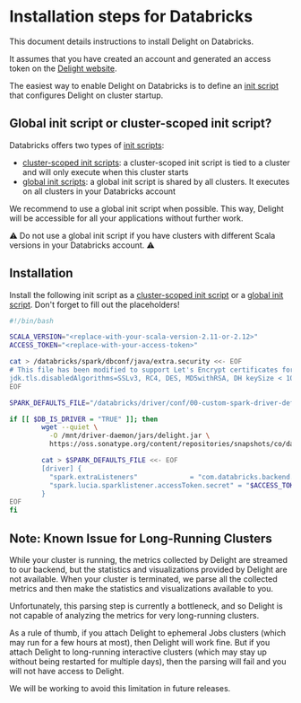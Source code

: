 # Installation steps for Databricks

This document details instructions to install Delight on Databricks.

It assumes that you have created an account and generated an access token on the [Delight website](https://www.datamechanics.co/delight).

The easiest way to enable Delight on Databricks is to define an [init script](https://docs.databricks.com/clusters/init-scripts.html) that configures Delight on cluster startup.

## Global init script or cluster-scoped init script?

Databricks offers two types of [init scripts](https://docs.databricks.com/clusters/init-scripts.html):

- [cluster-scoped init scripts](https://docs.databricks.com/clusters/init-scripts.html#cluster-scoped-init-scripts): a cluster-scoped init script is tied to a cluster and will only execute when this cluster starts
- [global init scripts](https://docs.databricks.com/clusters/init-scripts.html#global-init-scripts-new): a global init script is shared by all clusters. It executes on all clusters in your Databricks account

We recommend to use a global init script when possible. This way, Delight will be accessible for all your applications without further work.

⚠ Do not use a global init script if you have clusters with different Scala versions in your Databricks account. ⚠️

## Installation

Install the following init script as a [cluster-scoped init script](https://docs.databricks.com/clusters/init-scripts.html#cluster-scoped-init-scripts) or a [global init script](https://docs.databricks.com/clusters/init-scripts.html#global-init-scripts-new). Don't forget to fill out the placeholders!

```bash
#!/bin/bash

SCALA_VERSION="<replace-with-your-scala-version-2.11-or-2.12>"
ACCESS_TOKEN="<replace-with-your-access-token>"

cat > /databricks/spark/dbconf/java/extra.security <<- EOF
# This file has been modified to support Let's Encrypt certificates for the use of Delight (GCM not disabled)
jdk.tls.disabledAlgorithms=SSLv3, RC4, DES, MD5withRSA, DH keySize < 1024, EC keySize < 224, 3DES_EDE_CBC, anon, NULL
EOF

SPARK_DEFAULTS_FILE="/databricks/driver/conf/00-custom-spark-driver-defaults.conf"

if [[ $DB_IS_DRIVER = "TRUE" ]]; then
        wget --quiet \
          -O /mnt/driver-daemon/jars/delight.jar \
          https://oss.sonatype.org/content/repositories/snapshots/co/datamechanics/sparklistener_$SCALA_VERSION/latest-SNAPSHOT/sparklistener_$SCALA_VERSION-latest-SNAPSHOT.jar

        cat > $SPARK_DEFAULTS_FILE <<- EOF
        [driver] {
          "spark.extraListeners"             = "com.databricks.backend.daemon.driver.DBCEventLoggingListener,io.montara.lucia.sparklistener.LuciaSparkListener"
          "spark.lucia.sparklistener.accessToken.secret" = "$ACCESS_TOKEN"
        }
EOF
fi
```

## Note: Known Issue for Long-Running Clusters

While your cluster is running, the metrics collected by Delight are streamed to our backend, but the statistics and visualizations provided by Delight are not available.
When your cluster is terminated, we parse all the collected metrics and then make the statistics and visualizations available to you.

Unfortunately, this parsing step is currently a bottleneck, and so Delight is not capable of analyzing the metrics for very long-running clusters.

As a rule of thumb, if you attach Delight to ephemeral Jobs clusters (which may run for a few hours at most), then Delight will work fine.
But if you attach Delight to long-running interactive clusters (which may stay up without being restarted for multiple days), then the parsing will fail and you will not have access to Delight.

We will be working to avoid this limitation in future releases.
